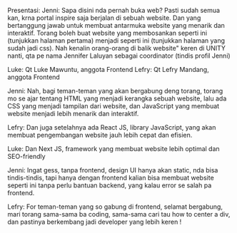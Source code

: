 Presentasi:
Jenni: Sapa disini nda pernah buka web? Pasti sudah semua kan, krna portal inspire saja berjalan di sebuah website. Dan yang bertanggung jawab untuk membuat antarmuka website yang menarik dan interaktif.
Torang boleh buat website yang membosankan seperti ini (tunjukkan halaman pertama) menjadi seperti ini (tunjukkan halaman yang sudah jadi css). Nah kenalin orang-orang di balik website" keren di UNITY nanti, qta pe nama Jennifer Laluyan sebagai coordinator (tindis profil Jenni)

Luke: Qt Luke Mawuntu, anggota Frontend
Lefry: Qt Lefry Mandang, anggota Frontend

Jenni: Nah, bagi teman-teman yang akan bergabung deng torang, torang mo se ajar tentang HTML yang menjadi kerangka sebuah website, lalu ada CSS yang menjadi tampilan dari website, dan JavaScript yang membuat website menjadi lebih menarik dan interaktif. 

Lefry: Dan juga setelahnya ada React JS, library JavaScript, yang akan membuat pengembangan website jauh lebih cepat dan efisien.

Luke: Dan Next JS, framework yang membuat website lebih optimal dan SEO-friendly

Jenni: Ingat gess, tanpa frontend, design UI hanya akan static, nda bisa tindis-tindis, tapi hanya dengan frontend kalian bisa membuat website seperti ini tanpa perlu bantuan backend, yang kalau error se salah pa frontend. 

Lefry: For teman-teman yang so gabung di frontend, selamat bergabung, mari torang sama-sama ba coding, sama-sama cari tau how to center a div, dan pastinya berkembang jadi developer yang lebih keren !
